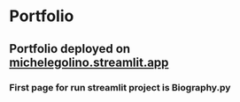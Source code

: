 # Portfolio
<h2>Portfolio deployed on <a href="https://michelegolino.streamlit.app" target="_blank" title="Click here to go to">michelegolino.streamlit.app</a></h2>

<h3>First page for run streamlit project is Biography.py</h3>